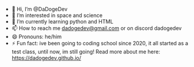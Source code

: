 - 👋 Hi, I’m @DaDogeDev
- 👀 I’m interested in space and science
- 🌱 I’m currently learning python and HTML
- 📫 How to reach me dadogedev@gmail.com or on discord dadogedev
- 😄 Pronouns: he/him
- ⚡ Fun fact: ive been going to coding school since 2020, it all started as a test class, until now, im still going! Read more about me here: https://dadogedev.github.io/
